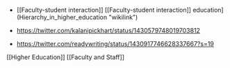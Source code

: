   -  [[Faculty-student interaction]] [[Faculty-student interaction]]
    education](Hierarchy_in_higher_education "wikilink")

  - https://twitter.com/kalanipickhart/status/1430579748019703812

  - https://twitter.com/readywriting/status/1430917746628337667?s=19

[[Higher Education]] [[Faculty and Staff]]